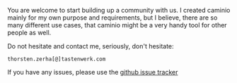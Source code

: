 You are welcome to start building up a community with us. I created caminio mainly for my own purpose and requirements, but I believe, there are so many different use cases, that caminio might be a very handy tool for other people as well.

Do not hesitate and contact me, seriously, don't hesitate:

    thorsten.zerha[@]tastenwerk.com

If you have any issues, please use the [github issue tracker](https://github.com/caminio/caminio/issues)